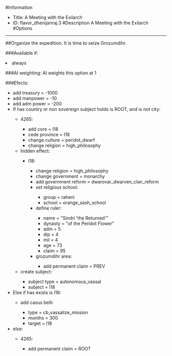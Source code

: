 #Information
 - Title: A Meeting with the Exilarch
 - ID: flavor_dhenijanraj.3
#Description
A Meeting with the Exilarch
#Options

___
##Organize the expedition. It is time to seize Grozumdihr.

###Available if:
<li>always</li>

###AI weighting:
AI weights this option at 1


###Efects:<ul><li>add treasury = -1000</li><li>add manpower = -10</li><li>add adm power = -200</li><li>If has country or non sovereign subject holds is ROOT, and is not city:</li><ul><li>4265:</li><ul><li>add core = I18</li><li>cede province = I18</li><li>change culture = peridot_dwarf</li><li>change religion = high_philosophy</li></ul><li>hidden effect:</li><ul><li>I18:</li><ul><li>change religion = high_philosophy</li><li>change government = monarchy</li><li>add government reform = dwarovar_dwarven_clan_reform</li><li>set religious school:</li><ul><li>group = raheni</li><li>school = orange_sash_school</li></ul><li>define ruler:</li><ul><li>name = "Sindri 'the Returned'"</li><li>dynasty = "of the Peridot Flower"</li><li>adm = 5</li><li>dip = 4</li><li>mil = 4</li><li>age = 73</li><li>claim = 95</li></ul><li>grozumdihr area:</li><ul><li>add permanent claim = PREV</li></ul></ul></ul><li>create subject:</li><ul><li>subject type = autonomous_vassal</li><li>subject = I18</li></ul></ul><li>Else if has exists is I18:</li><ul><li>add casus belli:</li><ul><li>type = cb_vassalize_mission</li><li>months = 300</li><li>target = I18</li></ul></ul><li>else:</li><ul><li>4265:</li><ul><li>add permanent claim = ROOT</li></ul></ul></ul>
